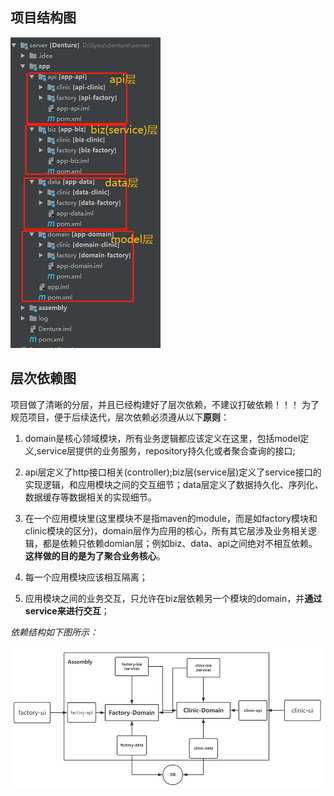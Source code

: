 ## 项目结构图

![](https://github.com/shenjixiaodao/denture/blob/master/server/docs/project_struct.png)

## 层次依赖图

项目做了清晰的分层，并且已经构建好了层次依赖，不建议打破依赖！！！
为了规范项目，便于后续迭代，层次依赖必须遵从以下**原则**：


1. domain是核心领域模块，所有业务逻辑都应该定义在这里，包括model定义,service层提供的业务服务，repository持久化或者聚合查询的接口;


2. api层定义了http接口相关(controller);biz层(service层)定义了service接口的实现逻辑，和应用模块之间的交互细节；data层定义了数据持久化、序列化、数据缓存等数据相关的实现细节。


3. 在一个应用模块里(这里模块不是指maven的module，而是如factory模块和clinic模块的区分)，domain层作为应用的核心，所有其它层涉及业务相关逻辑，都是依赖只依赖domian层；例如biz、data、api之间绝对不相互依赖。**这样做的目的是为了聚合业务核心**。


4. 每一个应用模块应该相互隔离；


5. 应用模块之间的业务交互，只允许在biz层依赖另一个模块的domain，并**通过service来进行交互**；

*依赖结构如下图所示：*

![](https://github.com/shenjixiaodao/denture/blob/master/server/docs/project_dependency.png)